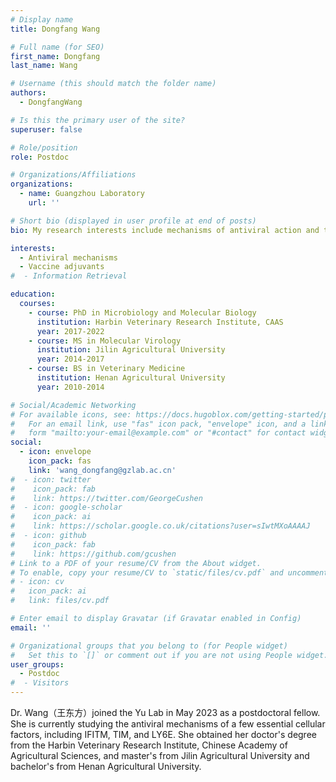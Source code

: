 ```yaml
---
# Display name
title: Dongfang Wang

# Full name (for SEO)
first_name: Dongfang
last_name: Wang

# Username (this should match the folder name)
authors:
  - DongfangWang

# Is this the primary user of the site?
superuser: false

# Role/position
role: Postdoc

# Organizations/Affiliations
organizations:
  - name: Guangzhou Laboratory
    url: ''

# Short bio (displayed in user profile at end of posts)
bio: My research interests include mechanisms of antiviral action and the development of vaccine adjuvants.

interests:
  - Antiviral mechanisms
  - Vaccine adjuvants
#  - Information Retrieval

education:
  courses:
    - course: PhD in Microbiology and Molecular Biology
      institution: Harbin Veterinary Research Institute, CAAS
      year: 2017-2022
    - course: MS in Molecular Virology
      institution: Jilin Agricultural University
      year: 2014-2017
    - course: BS in Veterinary Medicine
      institution: Henan Agricultural University
      year: 2010-2014

# Social/Academic Networking
# For available icons, see: https://docs.hugoblox.com/getting-started/page-builder/#icons
#   For an email link, use "fas" icon pack, "envelope" icon, and a link in the
#   form "mailto:your-email@example.com" or "#contact" for contact widget.
social:
  - icon: envelope
    icon_pack: fas
    link: 'wang_dongfang@gzlab.ac.cn'
#  - icon: twitter
#    icon_pack: fab
#    link: https://twitter.com/GeorgeCushen
#  - icon: google-scholar
#    icon_pack: ai
#    link: https://scholar.google.co.uk/citations?user=sIwtMXoAAAAJ
#  - icon: github
#    icon_pack: fab
#    link: https://github.com/gcushen
# Link to a PDF of your resume/CV from the About widget.
# To enable, copy your resume/CV to `static/files/cv.pdf` and uncomment the lines below.
# - icon: cv
#   icon_pack: ai
#   link: files/cv.pdf

# Enter email to display Gravatar (if Gravatar enabled in Config)
email: ''

# Organizational groups that you belong to (for People widget)
#   Set this to `[]` or comment out if you are not using People widget.
user_groups:
  - Postdoc
#  - Visitors
---
```


Dr. Wang（王东方）joined the Yu Lab in May 2023 as a postdoctoral fellow. She is currently studying the antiviral mechanisms of a few essential cellular factors, including IFITM, TIM, and LY6E. She obtained her doctor's degree from the Harbin Veterinary Research Institute, Chinese Academy of Agricultural Sciences, and master's from Jilin Agricultural University and bachelor's from Henan Agricultural University.
